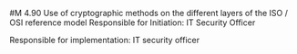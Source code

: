 #M 4.90 Use of cryptographic methods on the different layers of the ISO / OSI reference model
Responsible for Initiation: IT Security Officer

Responsible for implementation: IT security officer



